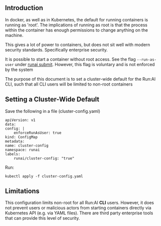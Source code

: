 ## Introduction

In docker, as well as in Kubernetes, the default for running containers is running as 'root'. The implications of running as root is that the process within the container has enough permissions to change anything on the machine. 

This gives a lot of power to containers, but does not sit well with modern security standards. Specifically enterprise security. 

It is possible to start a container without root access. See the flag ``--run-as-user`` under [runai submit](../../Researcher/Command-Line-Interface-API-Reference/runai-submit.md). However, this flag is voluntary and is not enforced by the system

The purpose of this document is to set a cluster-wide default for the Run:AI CLI, such that all CLI users will be limited to non-root containers

## Setting a Cluster-Wide Default

Save the following in a file (cluster-config.yaml)

    apiVersion: v1
    data:
    config: |
        enforceRunAsUser: true
    kind: ConfigMap
    metadata:
    name: cluster-config
    namespace: runai
    labels:
        runai/cluster-config: "true"

Run:

    kubectl apply -f cluster-config.yaml

## Limitations

This configuration limits non-root for all Run:AI __CLI__ users. However, it does not prevent users or malicious actors from starting containers directly via Kubernetes API (e.g. via YAML files). There are third party enterprise tools that can provide this level of security. 
 
